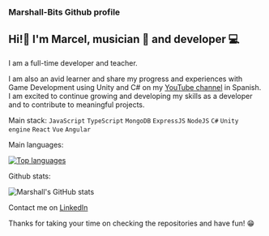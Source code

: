 ### Marshall-Bits Github profile

## Hi!🖖 I'm  Marcel, musician 🎸 and developer 💻 

I am a full-time developer and teacher.

I am also an avid learner and share my progress and experiences with Game Development using Unity and C# on my [YouTube channel](https://www.youtube.com/channel/UC-nOGxd9XkmoztFolVupiAQ) in Spanish. I am excited to continue growing and developing my skills as a developer and to contribute to meaningful projects.

Main stack: <code>JavaScript</code> <code>TypeScript</code> <code>MongoDB</code> <code>ExpressJS</code> <code>NodeJS</code> <code>C#</code> <code>Unity engine</code> <code>React</code> <code>Vue</code> <code>Angular</code>


Main languages:

[![Top languages](https://github-readme-stats.vercel.app/api/top-langs/?username=Marshall-Bits&layout=compact)](https://github.com/anuraghazra/github-readme-stats)

Github stats:

![Marshall's GitHub stats](https://github-readme-stats.vercel.app/api?username=Marshall-Bits&show_icons=true&hide=stars,issues)

Contact me on [LinkedIn](https://www.linkedin.com/in/marcel-bosch-developer/)

Thanks for taking your time on checking the repositories and have fun! 😁 
